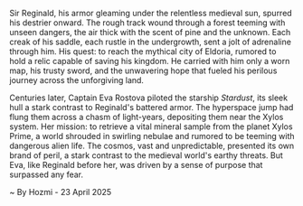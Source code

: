 
Sir Reginald, his armor gleaming under the relentless medieval sun, spurred his destrier onward.  The rough track wound through a forest teeming with unseen dangers, the air thick with the scent of pine and the unknown.  Each creak of his saddle, each rustle in the undergrowth, sent a jolt of adrenaline through him. His quest: to reach the mythical city of Eldoria, rumored to hold a relic capable of saving his kingdom.  He carried with him only a worn map, his trusty sword, and the unwavering hope that fueled his perilous journey across the unforgiving land.

Centuries later, Captain Eva Rostova piloted the starship *Stardust*, its sleek hull a stark contrast to Reginald's battered armor.  The hyperspace jump had flung them across a chasm of light-years, depositing them near the Xylos system.  Her mission: to retrieve a vital mineral sample from the planet Xylos Prime, a world shrouded in swirling nebulae and rumored to be teeming with dangerous alien life.  The cosmos, vast and unpredictable, presented its own brand of peril, a stark contrast to the medieval world's earthy threats.  But Eva, like Reginald before her, was driven by a sense of purpose that surpassed any fear.

~ By Hozmi - 23 April 2025
